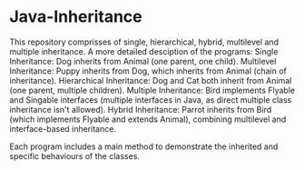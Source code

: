 # Java-Inheritance
This repository comprisses of single, hierarchical, hybrid, multilevel and multiple inheritance.
A more detailed desciption of the programs:
    Single Inheritance: Dog inherits from Animal (one parent, one child).
    Multilevel Inheritance: Puppy inherits from Dog, which inherits from Animal (chain of inheritance).
    Hierarchical Inheritance: Dog and Cat both inherit from Animal (one parent, multiple children).
    Multiple Inheritance: Bird implements Flyable and Singable interfaces (multiple interfaces in Java, as direct multiple class inheritance isn't allowed).
    Hybrid Inheritance: Parrot inherits from Bird (which implements Flyable and extends Animal), combining multilevel and interface-based inheritance.

Each program includes a main method to demonstrate the inherited and specific behaviours of the classes.
